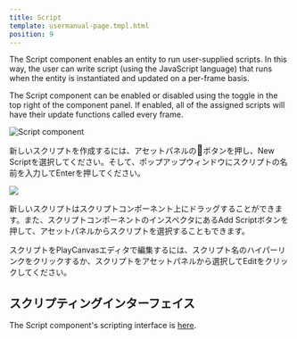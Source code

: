 ```yaml
---
title: Script
template: usermanual-page.tmpl.html
position: 9
---
```


The Script component enables an entity to run user-supplied scripts. In this way, the user can write script (using the JavaScript language) that runs when the entity is instantiated and updated on a per-frame basis.

The Script component can be enabled or disabled using the toggle in the top right of the component panel. If enabled, all of the assigned scripts will have their update functions called every frame.

![Script component][1]

新しいスクリプトを作成するには、アセットパネルの<span class="font-icon" style="font-size: 18px">&#58468;</span>ボタンを押し、New Scriptを選択してください。そして、ポップアップウィンドウにスクリプトの名前を入力してEnterを押してください。

<img src="/images/user-manual/new_script.jpg"/>

新しいスクリプトはスクリプトコンポーネント上にドラッグすることができます。また、スクリプトコンポーネントのインスペクタにあるAdd Scriptボタンを押して、アセットパネルからスクリプトを選択することもできます。

スクリプトをPlayCanvasエディタで編集するには、スクリプト名のハイパーリンクをクリックするか、スクリプトをアセットパネルから選択してEditをクリックしてください。

## スクリプティングインターフェイス

The Script component's scripting interface is [here][2].

[1]: /images/user-manual/scenes/components/component-script.png
[2]: /engine/api/stable/symbols/pc.ScriptComponent.html

